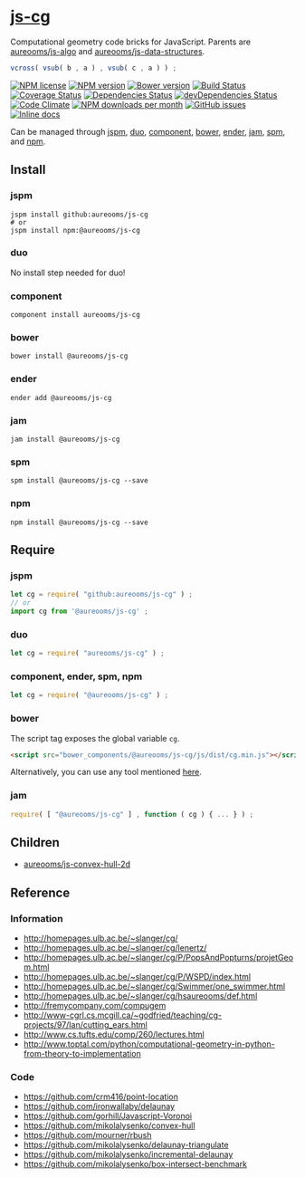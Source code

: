 [js-cg](http://aureooms.github.io/js-cg)
==

Computational geometry code bricks for JavaScript. Parents are
[aureooms/js-algo](https://github.com/aureooms/js-algo)
and
[aureooms/js-data-structures](https://github.com/aureooms/js-data-structures).

```js
vcross( vsub( b , a ) , vsub( c , a ) ) ;
```

[![NPM license](https://img.shields.io/npm/l/@aureooms/js-cg.svg?style=flat)](https://raw.githubusercontent.com/aureooms/js-cg/master/LICENSE)
[![NPM version](https://img.shields.io/npm/v/@aureooms/js-cg.svg?style=flat)](https://www.npmjs.org/package/@aureooms/js-cg)
[![Bower version](https://img.shields.io/bower/v/@aureooms/js-cg.svg?style=flat)](http://bower.io/search/?q=@aureooms/js-cg)
[![Build Status](https://img.shields.io/travis/aureooms/js-cg.svg?style=flat)](https://travis-ci.org/aureooms/js-cg)
[![Coverage Status](https://img.shields.io/coveralls/aureooms/js-cg.svg?style=flat)](https://coveralls.io/r/aureooms/js-cg)
[![Dependencies Status](https://img.shields.io/david/aureooms/js-cg.svg?style=flat)](https://david-dm.org/aureooms/js-cg#info=dependencies)
[![devDependencies Status](https://img.shields.io/david/dev/aureooms/js-cg.svg?style=flat)](https://david-dm.org/aureooms/js-cg#info=devDependencies)
[![Code Climate](https://img.shields.io/codeclimate/github/aureooms/js-cg.svg?style=flat)](https://codeclimate.com/github/aureooms/js-cg)
[![NPM downloads per month](https://img.shields.io/npm/dm/@aureooms/js-cg.svg?style=flat)](https://www.npmjs.org/package/@aureooms/js-cg)
[![GitHub issues](https://img.shields.io/github/issues/aureooms/js-cg.svg?style=flat)](https://github.com/aureooms/js-cg/issues)
[![Inline docs](http://inch-ci.org/github/aureooms/js-cg.svg?branch=master&style=shields)](http://inch-ci.org/github/aureooms/js-cg)

Can be managed through [jspm](https://github.com/jspm/jspm-cli),
[duo](https://github.com/duojs/duo),
[component](https://github.com/componentjs/component),
[bower](https://github.com/bower/bower),
[ender](https://github.com/ender-js/Ender),
[jam](https://github.com/caolan/jam),
[spm](https://github.com/spmjs/spm),
and [npm](https://github.com/npm/npm).

## Install

### jspm
```terminal
jspm install github:aureooms/js-cg
# or
jspm install npm:@aureooms/js-cg
```
### duo
No install step needed for duo!

### component
```terminal
component install aureooms/js-cg
```

### bower
```terminal
bower install @aureooms/js-cg
```

### ender
```terminal
ender add @aureooms/js-cg
```

### jam
```terminal
jam install @aureooms/js-cg
```

### spm
```terminal
spm install @aureooms/js-cg --save
```

### npm
```terminal
npm install @aureooms/js-cg --save
```

## Require
### jspm
```js
let cg = require( "github:aureooms/js-cg" ) ;
// or
import cg from '@aureooms/js-cg' ;
```
### duo
```js
let cg = require( "aureooms/js-cg" ) ;
```

### component, ender, spm, npm
```js
let cg = require( "@aureooms/js-cg" ) ;
```

### bower
The script tag exposes the global variable `cg`.
```html
<script src="bower_components/@aureooms/js-cg/js/dist/cg.min.js"></script>
```
Alternatively, you can use any tool mentioned [here](http://bower.io/docs/tools/).

### jam
```js
require( [ "@aureooms/js-cg" ] , function ( cg ) { ... } ) ;
```

## Children

  - [aureooms/js-convex-hull-2d](https://github.com/aureooms/js-convex-hull-2d)

## Reference

### Information
  - http://homepages.ulb.ac.be/~slanger/cg/
  - http://homepages.ulb.ac.be/~slanger/cg/lenertz/
  - http://homepages.ulb.ac.be/~slanger/cg/P/PopsAndPopturns/projetGeom.html
  - http://homepages.ulb.ac.be/~slanger/cg/P/WSPD/index.html
  - http://homepages.ulb.ac.be/~slanger/cg/Swimmer/one_swimmer.html
  - http://homepages.ulb.ac.be/~slanger/cg/hsaureooms/def.html
  - http://fremycompany.com/compugem
  - http://www-cgrl.cs.mcgill.ca/~godfried/teaching/cg-projects/97/Ian/cutting_ears.html
  - http://www.cs.tufts.edu/comp/260/lectures.html
  - http://www.toptal.com/python/computational-geometry-in-python-from-theory-to-implementation

### Code
  - https://github.com/crm416/point-location
  - https://github.com/ironwallaby/delaunay
  - https://github.com/gorhill/Javascript-Voronoi
  - https://github.com/mikolalysenko/convex-hull
  - https://github.com/mourner/rbush
  - https://github.com/mikolalysenko/delaunay-triangulate
  - https://github.com/mikolalysenko/incremental-delaunay
  - https://github.com/mikolalysenko/box-intersect-benchmark
